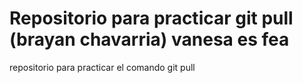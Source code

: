 # Repositorio para practicar git pull  (brayan chavarria) vanesa es fea
repositorio para practicar el comando git pull
